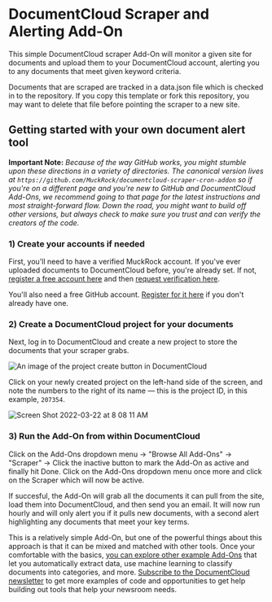 
# DocumentCloud Scraper and Alerting Add-On

This simple DocumentCloud scraper Add-On will monitor a given site for documents and upload them to your DocumentCloud account, alerting you to any documents that meet given keyword criteria.

Documents that are scraped are tracked in a data.json file which is checked in to the repository.  If you copy this template or fork this repository, you may want to delete that file before pointing the scraper to a new site.

## Getting started with your own document alert tool

**Important Note:** *Because of the way GitHub works, you might stumble upon these directions in a variety of directories. The canonical version lives at `https://github.com/MuckRock/documentcloud-scraper-cron-addon` so if you're on a different page and you're new to GitHub and DocumentCloud Add-Ons, we recommend going to that page for the latest instructions and most straight-forward flow. Down the road, you might want to build off other versions, but always check to make sure you trust and can verify the creators of the code.*

### 1) Create your accounts if needed

First, you'll need to have a verified MuckRock account. If you've ever uploaded documents to DocumentCloud before, you're already set. If not, [register a free account here](https://accounts.muckrock.com/accounts/signup/?intent=squarelet) and then [request verification here](https://airtable.com/shrZrgdmuOwW0ZLPM).

You'll also need a free GitHub account. [Register for it here](https://github.com/join) if you don't already have one.

### 2) Create a DocumentCloud project for your documents

Next, log in to DocumentCloud and create a new project to store the documents that your scraper grabs.

![An image of the project create button in DocumentCloud](https://user-images.githubusercontent.com/136939/159478474-53a770e5-a826-44f1-bb80-b1844bf4c263.png)

Click on your newly created project on the left-hand side of the screen, and note the numbers to the right of its name — this is the project ID, in this example, `207354`.

![Screen Shot 2022-03-22 at 8 08 11 AM](https://user-images.githubusercontent.com/136939/159478630-c6cbcb24-308c-4b0e-a42c-f10cf2653836.png)

### 3) Run the Add-On from within DocumentCloud
Click on the Add-Ons dropdown menu -> "Browse All Add-Ons" -> "Scraper" -> Click the inactive button to mark the Add-On as active and finally hit Done. Click on the Add-Ons dropdown menu once more and click on the Scraper which will now be active. 

If succesful, the Add-On will grab all the documents it can pull from the site, load them into DocumentCloud, and then send you an email. It will now run hourly and will only alert you if it pulls new documents, with a second alert highlighting any documents that meet your key terms.

This is a relatively simple Add-On, but one of the powerful things about this approach is that it can be mixed and matched with other tools. Once your comfortable with the basics, [you can explore other example Add-Ons](https://www.documentcloud.org/help/add-ons/) that let you automatically extract data, use machine learning to classify documents into categories, and more. [Subscribe to the DocumentCloud newsletter](https://muckrock.us2.list-manage.com/subscribe?u=74862d74361490eca930f4384&id=89227411b1) to get more examples of code and opportunities to get help building out tools that help your newsroom needs.

